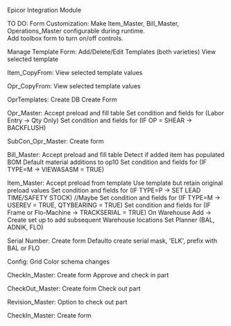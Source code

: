 ﻿Epicor Integration Module

TO DO:
Form Customization:
Make Item_Master, Bill_Master, Operations_Master configurable during runtime.  
Add toolbox form to turn on/off controls.

Manage Template Form:
Add/Delete/Edit Templates (both varieties)
View selected template

Item_CopyFrom:
View selected template values

Opr_CopyFrom:
View selected template values

OprTemplates:
Create DB
Create Form

Opr_Master:
Accept preload and fill table
Set condition and fields for (Labor Entry -> Qty Only)
Set condition and fields for (IF OP = SHEAR -> BACKFLUSH)

SubCon_Opr_Master:
Create form

Bill_Master:
Accept preload and fill table
Detect if added item has populated BOM
Default material additions to op10
Set condition and fields for (IF TYPE=M -> VIEWASASM = TRUE)

Item_Master:
Accept preload from template
Use template but retain original preload values
Set condition and fields for (IF TYPE=P -> SET LEAD TIME/SAFETY STOCK) //Maybe
Set condition and fields for (IF TYPE=M -> USEREV = TRUE, QTYBEARING = TRUE)
Set condition and fields for (IF Frame or Flo-Machine -> TRACKSERIAL = TRUE)
On Warehouse Add -> Create set up to add subsequent Warehouse locations
Set Planner (BAL, ADNIK, FLO)

Serial Number:
Create form
Defaulto create serial mask, 'ELK', prefix with BAL or FLO

Config:
Grid Color schema changes

CheckIn_Master:
Create form
Approve and check in part

CheckOut_Master:
Create form
Check out part

Revision_Master:
Option to check out part

CheckIn_Master:
Create form


